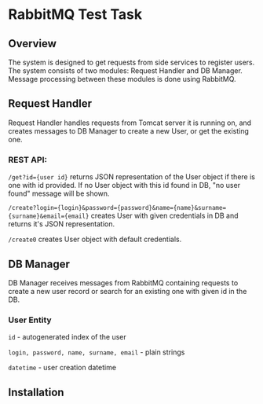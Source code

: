 # RabbitMQ Test Task

## Overview

The system is designed to get requests from side services to register users. The system consists of two modules: 
Request Handler and DB Manager. Message processing between these modules is done using RabbitMQ. 

## Request Handler

Request Handler handles requests from Tomcat server it is running on, and creates messages to DB Manager to create 
a new User, or get the existing one.

### REST API:

`/get?id={user id}` returns JSON representation of the User object if there is one with id provided. If no User object 
with this id found in DB, "no user found" message will be shown.

`/create?login={login}&password={password}&name={name}&surname={surname}&email={email}` creates User with given 
credentials in DB and returns it's JSON representation.

`/create0` creates User object with default credentials.

## DB Manager

DB Manager receives messages from RabbitMQ containing requests to create a new user record or search for an existing 
one with given id in the DB.

### User Entity

`id` - autogenerated index of the user

`login, password, name, surname, email` - plain strings

`datetime` - user creation datetime

## Installation

